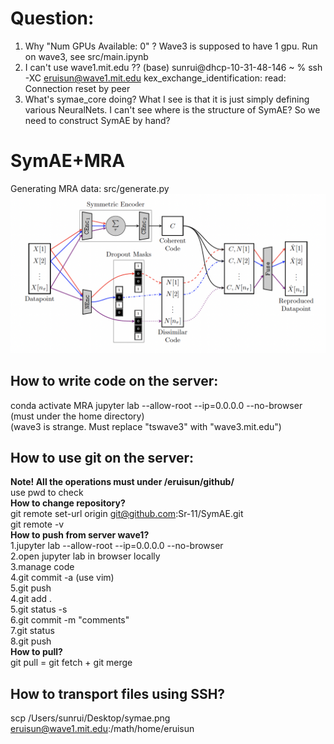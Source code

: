 # Question:  
1. Why "Num GPUs Available:  0" ? Wave3 is supposed to have 1 gpu. Run on wave3, see src/main.ipynb
2. I can't use wave1.mit.edu ??
(base) sunrui@dhcp-10-31-48-146 ~ % ssh -XC eruisun@wave1.mit.edu
kex_exchange_identification: read: Connection reset by peer
3. What's symae_core doing? 
What I see is that it is just simply defining various NeuralNets. 
I can't see where is the structure of SymAE?
So we need to construct SymAE by hand?
# SymAE+MRA  
Generating MRA data: src/generate.py  
![Alt text](symae.png?raw=true "Title")
## How to write code on the server:
conda activate MRA 
jupyter lab --allow-root --ip=0.0.0.0 --no-browser  (must under the home directory)  
(wave3 is strange. Must replace "tswave3" with "wave3.mit.edu")  
## How to use git on the server:
**Note! All the operations must under /eruisun/github/**  
use pwd to check  
**How to change repository?**  
git remote set-url origin git@github.com:Sr-11/SymAE.git  
git remote -v  
**How to push from server wave1?**  
1.jupyter lab --allow-root --ip=0.0.0.0 --no-browser  
2.open jupyter lab in browser locally  
3.manage code  
4.git commit -a (use vim)  
5.git push  
4.git add .  
5.git status -s  
6.git commit -m "comments"  
7.git status  
8.git push  
**How to pull?**    
git pull = git fetch + git merge  
## How to transport files using SSH?
scp /Users/sunrui/Desktop/symae.png eruisun@wave1.mit.edu:/math/home/eruisun  
